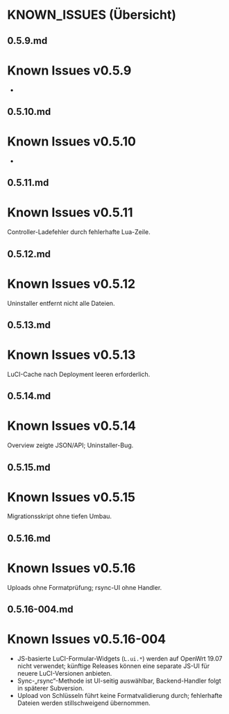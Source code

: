 # KNOWN_ISSUES (Übersicht)

## 0.5.9.md

# Known Issues v0.5.9

-

## 0.5.10.md

# Known Issues v0.5.10

-

## 0.5.11.md

# Known Issues v0.5.11

Controller-Ladefehler durch fehlerhafte Lua-Zeile.

## 0.5.12.md

# Known Issues v0.5.12

Uninstaller entfernt nicht alle Dateien.

## 0.5.13.md

# Known Issues v0.5.13

LuCI-Cache nach Deployment leeren erforderlich.

## 0.5.14.md

# Known Issues v0.5.14

Overview zeigte JSON/API; Uninstaller-Bug.

## 0.5.15.md

# Known Issues v0.5.15

Migrationsskript ohne tiefen Umbau.

## 0.5.16.md

# Known Issues v0.5.16

Uploads ohne Formatprüfung; rsync-UI ohne Handler.

## 0.5.16-004.md

# Known Issues v0.5.16-004

- JS-basierte LuCI-Formular-Widgets (`L.ui.*`) werden auf OpenWrt 19.07 nicht verwendet; künftige Releases können eine
  separate JS-UI für neuere LuCI-Versionen anbieten.
- Sync-„rsync“-Methode ist UI-seitig auswählbar, Backend-Handler folgt in späterer Subversion.
- Upload von Schlüsseln führt keine Formatvalidierung durch; fehlerhafte Dateien werden stillschweigend übernommen.

